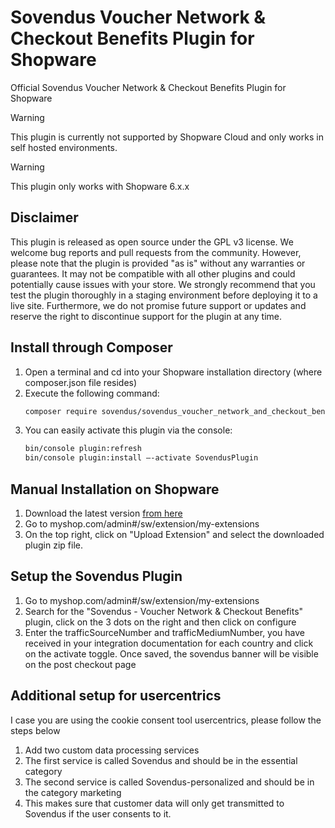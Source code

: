 # Sovendus Voucher Network & Checkout Benefits Plugin for Shopware

Official Sovendus Voucher Network & Checkout Benefits Plugin for Shopware

> [!WARNING]
> This plugin is currently not supported by Shopware Cloud and only works in self hosted environments.

> [!WARNING]
> This plugin only works with Shopware 6.x.x

## Disclaimer

This plugin is released as open source under the GPL v3 license. We welcome bug reports and pull requests from the community. However, please note that the plugin is provided "as is" without any warranties or guarantees. It may not be compatible with all other plugins and could potentially cause issues with your store. We strongly recommend that you test the plugin thoroughly in a staging environment before deploying it to a live site. Furthermore, we do not promise future support or updates and reserve the right to discontinue support for the plugin at any time.

## Install through Composer

1. Open a terminal and cd into your Shopware installation directory (where composer.json file resides)
2. Execute the following command:
   ```bash
   composer require sovendus/sovendus_voucher_network_and_checkout_benefits
   ```
3. You can easily activate this plugin via the console:
    ``` bash
    bin/console plugin:refresh
    bin/console plugin:install –-activate SovendusPlugin
    ```

## Manual Installation on Shopware

1. Download the latest version [from here](https://github.com/Sovendus-GmbH/Sovendus-Shopware-Voucher-Network-and-Checkout-Benefits-Plugin/releases/)
2. Go to myshop.com/admin#/sw/extension/my-extensions
3. On the top right, click on "Upload Extension" and select the downloaded plugin zip file.

## Setup the Sovendus Plugin

1. Go to myshop.com/admin#/sw/extension/my-extensions
2. Search for the "Sovendus - Voucher Network & Checkout Benefits" plugin, click on the 3 dots on the right and then click on configure
3. Enter the trafficSourceNumber and trafficMediumNumber, you have received in your integration documentation for each country and click on the activate toggle. Once saved, the sovendus banner will be visible on the post checkout page

## Additional setup for usercentrics

I case you are using the cookie consent tool usercentrics, please follow the steps below

1. Add two custom data processing services
2. The first service is called Sovendus and should be in the essential category
3. The second service is called Sovendus-personalized and should be in the category marketing
4. This makes sure that customer data will only get transmitted to Sovendus if the user consents to it.
